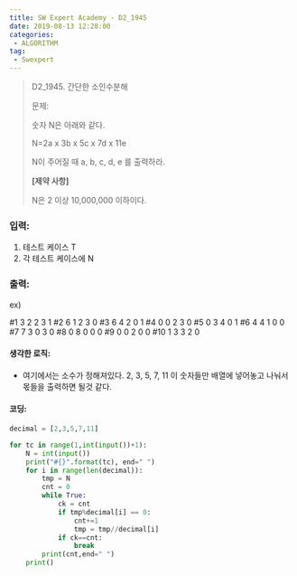 ```yaml
---
title: SW Expert Academy - D2_1945
date: 2019-08-13 12:28:00
categories:
 - ALGORITHM
tag:
 - Swexpert
---
```


> D2_1945. 간단한 소인수분해
>
> 문제:
>
> 숫자 N은 아래와 같다.
>
> N=2a x 3b x 5c x 7d x 11e
>
> N이 주어질 때 a, b, c, d, e 를 출력하라.
>
> **[제약 사항]**
>
> N은 2 이상 10,000,000 이하이다.  

### 입력:

1. 테스트 케이스 T
2. 각 테스트 케이스에 N



### 출력:

ex)

#1 3 2 2 3 1
#2 6 1 2 3 0
#3 6 4 2 0 1
#4 0 0 2 3 0
#5 0 3 4 0 1
#6 4 4 1 0 0
#7 7 3 0 3 0
#8 0 8 0 0 0
#9 0 0 2 0 0
#10 1 3 3 2 0

#### 생각한 로직:

- 여기에서는 소수가 정해져있다. 2, 3, 5, 7, 11 이 숫자들만 배열에 넣어놓고 나눠서 몫들을 출력하면 될것 같다.



#### 코딩:

```python
decimal = [2,3,5,7,11]

for tc in range(1,int(input())+1):
    N = int(input())
    print("#{}".format(tc), end=" ")
    for i in range(len(decimal)):
        tmp = N
        cnt = 0
        while True:
            ck = cnt
            if tmp%decimal[i] == 0:
                cnt+=1
                tmp = tmp//decimal[i]
            if ck==cnt:
                break
        print(cnt,end=" ")
    print()

```



[출처]: https://www.swexpertacademy.com/